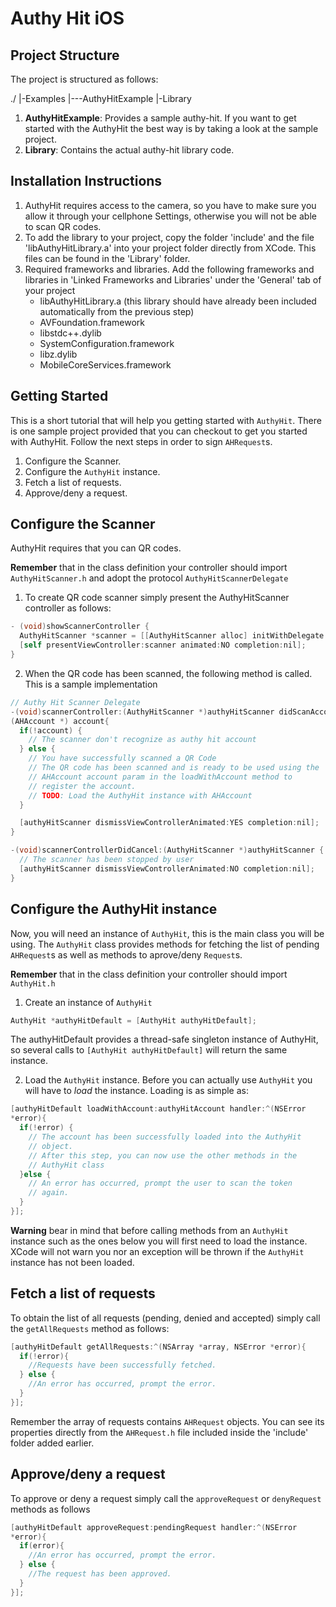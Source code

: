 Authy Hit iOS
=========

## Project Structure

The project is structured as follows:

  ./
    |-Examples
      |---AuthyHitExample
      |-Library

1. **AuthyHitExample**: Provides a sample authy-hit. If you want to get started with the AuthyHit the best way is by taking a look at the sample project.
2. **Library**: Contains the actual authy-hit library code.


## Installation Instructions
1. AuthyHit requires access to the camera, so you have to make sure you allow it through your cellphone Settings, otherwise you will not be able to scan QR codes.
2. To add the library to your project, copy the folder 'include' and the file 'libAuthyHitLibrary.a' into your project folder directly from XCode. This files can be found in the 'Library' folder.
3. Required frameworks and libraries. Add the following frameworks and libraries in 'Linked Frameworks and Libraries' under the 'General' tab of your project
    - libAuthyHitLibrary.a (this library should have already been included automatically from the previous step)
    - AVFoundation.framework
    - libstdc++.dylib
    - SystemConfiguration.framework
    - libz.dylib
    - MobileCoreServices.framework

## Getting Started
This is a short tutorial that will help you getting started with `AuthyHit`. There is one sample project provided that you can checkout to get you started with AuthyHit. Follow the next steps in order to sign `AHRequest`s.

1. Configure the Scanner.
2. Configure the `AuthyHit` instance.
3. Fetch a list of requests.
4. Approve/deny a request.

## Configure the Scanner
AuthyHit requires that you can QR codes.

**Remember** that in the class definition your controller should import `AuthyHitScanner.h` and adopt the protocol `AuthyHitScannerDelegate`

1. To create QR code scanner simply present the AuthyHitScanner controller as follows:

```objectiveC
- (void)showScannerController {
  AuthyHitScanner *scanner = [[AuthyHitScanner alloc] initWithDelegate:self];
  [self presentViewController:scanner animated:NO completion:nil];
}
```

2. When the QR code has been scanned, the following method is called. This is a sample implementation


```objectiveC
// Authy Hit Scanner Delegate
-(void)scannerController:(AuthyHitScanner *)authyHitScanner didScanAccount:
(AHAccount *) account{
  if(!account) {
    // The scanner don't recognize as authy hit account
  } else {
    // You have successfully scanned a QR Code
    // The QR code has been scanned and is ready to be used using the
    // AHAccount account param in the loadWithAccount method to
    // register the account.
    // TODO: Load the AuthyHit instance with AHAccount
  }

  [authyHitScanner dismissViewControllerAnimated:YES completion:nil];
}

-(void)scannerControllerDidCancel:(AuthyHitScanner *)authyHitScanner {
  // The scanner has been stopped by user
  [authyHitScanner dismissViewControllerAnimated:NO completion:nil];
}
```

## Configure the AuthyHit instance
Now, you will need an instance of `AuthyHit`, this is the main class you will be using. The `AuthyHit` class provides methods for fetching the list of pending `AHRequest`s as well as methods to aprove/deny `Request`s.

**Remember** that in the class definition your controller should import `AuthyHit.h`

1. Create an instance of `AuthyHit`

```objectiveC
AuthyHit *authyHitDefault = [AuthyHit authyHitDefault];
```

  The authyHitDefault provides a thread-safe singleton instance of AuthyHit, so several calls to `[AuthyHit authyHitDefault]` will return the same instance.

2. Load the `AuthyHit` instance. Before you can actually use `AuthyHit` you will have to *load* the instance. Loading is as simple as:

```objectiveC
[authyHitDefault loadWithAccount:authyHitAccount handler:^(NSError
*error){
  if(!error) {
    // The account has been successfully loaded into the AuthyHit
    // object.
    // After this step, you can now use the other methods in the
    // AuthyHit class
  }else {
    // An error has occurred, prompt the user to scan the token
    // again.
  }
}];
```

**Warning** bear in mind that before calling methods from an `AuthyHit` instance such as the ones below you will first need to load the instance. XCode will not warn you nor an exception will be thrown if the `AuthyHit` instance has not been loaded.

## Fetch a list of requests
To obtain the list of all requests (pending, denied and accepted) simply call the `getAllRequests` method as follows:

```objectiveC
[authyHitDefault getAllRequests:^(NSArray *array, NSError *error){
  if(!error){
    //Requests have been successfully fetched.
  } else {
    //An error has occurred, prompt the error.
  }
}];
```

Remember the array of requests contains `AHRequest` objects. You can see its properties directly from the `AHRequest.h` file included inside the 'include' folder added earlier.

## Approve/deny a request
To approve or deny a request simply call the `approveRequest` or `denyRequest` methods as follows

```objectiveC
[authyHitDefault approveRequest:pendingRequest handler:^(NSError
*error){
  if(error){
    //An error has occurred, prompt the error.
  } else {
    //The request has been approved.
  }
}];
```
